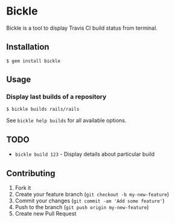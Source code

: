 # Bickle

Bickle is a tool to display Travis CI build status from terminal.

## Installation

    $ gem install bickle

## Usage

### Display last builds of a repository

    $ bickle builds rails/rails

See `bickle help builds` for all available options.

## TODO
- `bickle build 123` - Display details about particular build

## Contributing

1. Fork it
2. Create your feature branch (`git checkout -b my-new-feature`)
3. Commit your changes (`git commit -am 'Add some feature'`)
4. Push to the branch (`git push origin my-new-feature`)
5. Create new Pull Request

